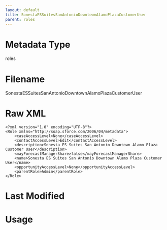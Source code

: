 ```yaml
---
layout: default
title: SonestaESSuitesSanAntonioDowntownAlamoPlazaCustomerUser
parent: roles
---
```

# Metadata Type
roles


# Filename 
SonestaESSuitesSanAntonioDowntownAlamoPlazaCustomerUser


# Raw XML
```
<?xml version="1.0" encoding="UTF-8"?>
<Role xmlns="http://soap.sforce.com/2006/04/metadata">
    <caseAccessLevel>None</caseAccessLevel>
    <contactAccessLevel>Edit</contactAccessLevel>
    <description>Sonesta ES Suites San Antonio Downtown Alamo Plaza Customer User</description>
    <mayForecastManagerShare>false</mayForecastManagerShare>
    <name>Sonesta ES Suites San Antonio Downtown Alamo Plaza Customer User</name>
    <opportunityAccessLevel>None</opportunityAccessLevel>
    <parentRole>Admin</parentRole>
</Role>
```


# Last Modified


# Usage
